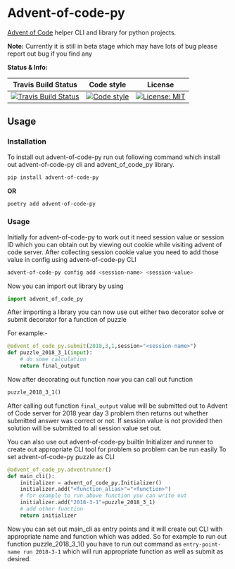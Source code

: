 # Advent-of-code-py
[Advent of Code][advent_of_code_link] helper CLI and library for python projects.

**Note:**
Currently it is still in beta stage which may have lots of bug please report out bug if you find any

**Status & Info:**

| Travis Build Status | Code style | License |
| :---: | :---: | :---: |
| [![Travis Build Status][build_badge]][build_link] | [![Code style][black_badge]][black_link] | [![License: MIT][license_badge]][license_link] |

## Usage

### Installation
To install out advent-of-code-py run out following command which install out advent-of-code-py cli and advent_of_code_py library.
```bash
pip install advent-of-code-py
```

__OR__

```bash
poetry add advent-of-code-py
```

### Usage
Initially for advent-of-code-py to work out it need session value or session ID which you can obtain out by viewing out cookie while visiting advent of code server.
After collecting session cookie value you need to add those value in config using advent-of-code-py CLI
```bash
advent-of-code-py config add <session-name> <session-value>
```

Now you can import out library by using
```python
import advent_of_code_py
```

After importing a library you can now use out either two decorator solve or submit decorator for a function of puzzle

For example:-
```python
@advent_of_code_py.submit(2018,3,1,session="<session-name>")
def puzzle_2018_3_1(input):
    # do some calculation
    return final_output
```

Now after decorating out function now you can call out function
```python
puzzle_2018_3_1()
```
After calling out function `final_output` value will be submitted out to Advent of Code server for 2018 year day 3
problem then returns out whether submitted answer was correct or not. If session value is not provided then
solution will be submitted to all session value set out.

You can also use out advent-of-code-py builtin Initializer and runner to create out appropriate CLI
tool for problem so problem can be run easily
To set advent-of-code-py puzzle as CLI
```python
@advent_of_code_py.adventrunner()
def main_cli():
    initializer = advent_of_code_py.Initializer()
    initializer.add("<function_alias>"="<function>")
    # for example to run above function you can write out
    initializer.add("2018-3-1"=puzzle_2018_3_1)  
    # add other function
    return initializer
```
Now you can set out main_cli as entry points and it will create out CLI with appropriate name and function which was added.
So for example to run out function puzzle_2018_3_1() you have to run out command as `entry-point-name run 2018-3-1` which
will run appropriate function as well as submit as desired.

[advent_of_code_link]: https://adventofcode.com

[build_badge]: https://img.shields.io/travis/com/iamsauravsharma/advent-of-code-py.svg?logo=travis
[build_link]: https://travis-ci.com/iamsauravsharma/advent-of-code-py

[black_badge]: https://img.shields.io/badge/code%20style-black-000000.svg
[black_link]: https://github.com/ambv/black

[license_badge]: https://img.shields.io/github/license/iamsauravsharma/advent-of-code-py.svg
[license_link]: LICENSE
